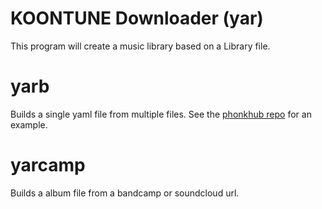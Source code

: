 # KOONTUNE Downloader (yar)

This program will create a music library based on a Library file.

# yarb

Builds a single yaml file from multiple files. See the [phonkhub repo](https://github.com/phonkhub/db) for an example.

# yarcamp

Builds a album file from a bandcamp or soundcloud url.
